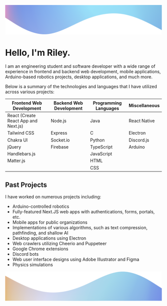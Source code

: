 ![](./wave.png)
# Hello, I'm Riley.
I am an engineering student and software developer with a wide range of experience in frontend and backend web development, mobile applications, Arduino-based robotics projects, desktop applications, and much more.

Below is a summary of the technologies and languages that I have utilized across various projects:

| Frontend Web Development             | Backend Web Development | Programming Languages | Miscellaneous |
|--------------------------------------|-------------------------|-----------------------|---------------|
| React (Create React App and Next.js) | Node.js                 | Java                  | React Native  |
| Tailwind CSS                         | Express                 | C                     | Electron      |
| Chakra UI                            | Socket.io               | Python                | Discord.js    |
| jQuery                               | Firebase                | TypeScript            | Arduino       |
| Handlebars.js                        |                         | JavaScript            |               |
| Matter.js                            |                         | HTML                  |               |
|                                      |                         | CSS                   |               |


## Past Projects
I have worked on numerous projects including:

- Arduino-controlled robotics
- Fully-featured Next.JS web apps with authentications, forms, portals, etc.
- Mobile apps for public organizations
- Implementations of various algorithms, such as text compression, pathfinding, and shallow AI
- Desktop applications using Electron
- Web crawlers utilizing Cheerio and Puppeteer
- Google Chrome extensions
- Discord bots
- Web user interface designs using Adobe Illustrator and Figma
- Physics simulations

![](./wave2.png)

